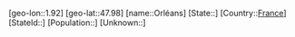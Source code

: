 ﻿---
location: [47.98,1.92]
type: City
tags:
- geo/City


SpocWebEntityId: 33137
isDeleted: false
confidential: public

---
[geo-lon::1.92]
[geo-lat::47.98]
[name::Orléans]
[State::]
[Country::[France](geo/Continent/Europe/France.md)]
[StateId::]
[Population::]
[Unknown::]

